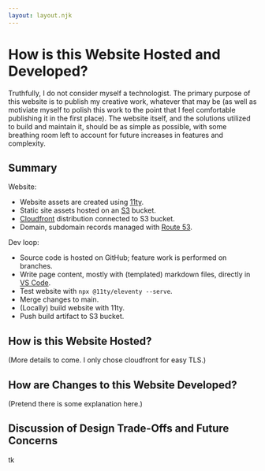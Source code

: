 ```yaml
---
layout: layout.njk
---
```


# How is this Website Hosted and Developed?

Truthfully, I do not consider myself a technologist. The primary purpose of this website is to publish my creative work, whatever that may be (as well as motiviate myself to polish this work to the point that I feel comfortable publishing it in the first place). The website itself, and the solutions utilized to build and maintain it, should be as simple as possible, with some breathing room left to account for future increases in features and complexity.

## Summary

Website:
- Website assets are created using [11ty](https://www.11ty.dev/).
- Static site assets hosted on an [S3](https://aws.amazon.com/s3/) bucket.
- [Cloudfront](https://aws.amazon.com/cloudfront/) distribution connected to S3 bucket.
- Domain, subdomain records managed with [Route 53](https://aws.amazon.com/route53/).

Dev loop:
- Source code is hosted on GitHub; feature work is performed on branches.
- Write page content, mostly with (templated) markdown files, directly in [VS Code](https://code.visualstudio.com/).
- Test website with `npx @11ty/eleventy --serve`.
- Merge changes to main.
- (Locally) build website with 11ty.
- Push build artifact to S3 bucket.


## How is this Website Hosted?

(More details to come. I only chose cloudfront for easy TLS.)

## How are Changes to this Website Developed?

(Pretend there is some explanation here.)

## Discussion of Design Trade-Offs and Future Concerns

tk
